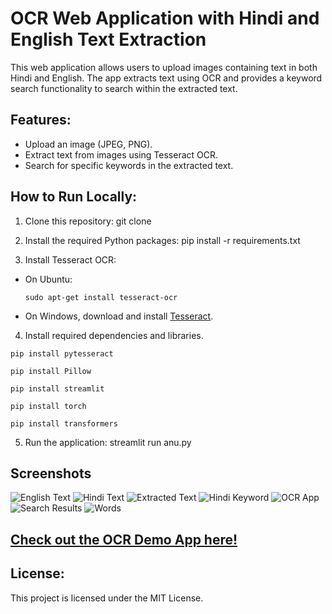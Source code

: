 # OCR Web Application with Hindi and English Text Extraction

This web application allows users to upload images containing text in both Hindi and English. The app extracts text using OCR and provides a keyword search functionality to search within the extracted text.

## Features:
- Upload an image (JPEG, PNG).
- Extract text from images using Tesseract OCR.
- Search for specific keywords in the extracted text.

## How to Run Locally:

1. Clone this repository: git clone <repository-url>

2. Install the required Python packages: pip install -r requirements.txt
 
3. Install Tesseract OCR:
- On Ubuntu:
  ```
  sudo apt-get install tesseract-ocr
  ```
- On Windows, download and install [Tesseract](https://github.com/tesseract-ocr/tesseract/wiki).
4. Install required dependencies and libraries.
  
  ```pip install pytesseract```
 
  ```pip install Pillow```
  
  ```pip install streamlit```
  
  ```pip install torch```
  
  ```pip install transformers```

5. Run the application: streamlit run anu.py


## Screenshots

![English Text](Screenshots/english_text.png)
![Hindi Text](Screenshots/hindi_text.png)
![Extracted Text](Screenshots/extracted_text.png)
![Hindi Keyword](Screenshots/hindi_keyword.png)
![OCR App](Screenshots/ocr_app.png)
![Search Results](Screenshots/search_results.png)
![Words](Screenshots/words.png)



## [Check out the OCR Demo App here!](https://ocr-demo-2.streamlit.app/)


## License:
This project is licensed under the MIT License.
